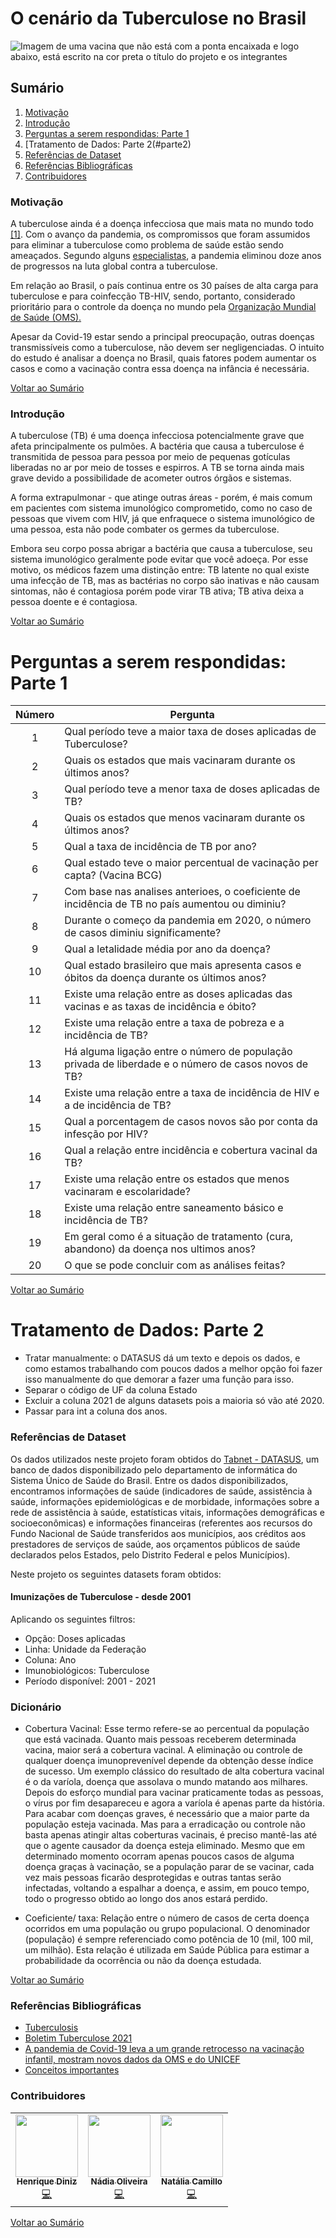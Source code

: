 # O cenário da Tuberculose no Brasil

![Imagem de uma vacina que não está com a ponta encaixada e logo abaixo, está escrito na cor preta o título do projeto e os integrantes](https://i.imgur.com/XYMsiNj.jpg)

<a name="inicio"></a>
## Sumário

1. [Motivação](#motivacao)
2. [Introdução](#intro)
3. [Perguntas a serem respondidas: Parte 1](#perguntas)
4. [Tratamento de Dados: Parte 2(#parte2)
5. [Referências de Dataset](#refsdata)
6. [Referências Bibliográficas](#refs)
7. [Contribuidores](#colaboradores)

<a name="motivacao"></a>
### Motivação

A tuberculose ainda é a doença infecciosa que mais mata no mundo todo <a href="https://jornal.usp.br/atualidades/tuberculose-e-a-doenca-infecciosa-que-mais-mata-no-mundo/">[1]</a>. Com o avanço da pandemia, os compromissos que foram assumidos para eliminar a tuberculose como problema de saúde estão sendo ameaçados. Segundo alguns <a href="https://portal.fiocruz.br/noticia/pandemia-limita-acoes-para-erradicacao-da-tuberculose">especialistas</a>, a pandemia eliminou doze anos de progressos na luta global contra a tuberculose. 

Em relação ao Brasil, o país continua entre os 30 países de alta carga para tuberculose e para coinfecção TB-HIV, sendo, portanto, considerado prioritário para o controle da doença no mundo pela <a href="https://www.gov.br/saude/pt-br/media/pdf/2021/marco/24/boletim-tuberculose-2021_24.03">Organização Mundial de Saúde (OMS).</a> 

Apesar da Covid-19 estar sendo a principal preocupação, outras doenças transmissíveis como a tuberculose, não devem ser negligenciadas. O intuito do estudo é analisar a doença no Brasil, quais fatores podem aumentar os casos e como a vacinação contra essa doença na infância é necessária. 

<a href="#inicio">Voltar ao Sumário</a>
<a name="intro"></a>
### Introdução

A tuberculose (TB) é uma doença infecciosa potencialmente grave que afeta principalmente os pulmões. A bactéria que causa a tuberculose é transmitida de pessoa para pessoa por meio de pequenas gotículas liberadas no ar por meio de tosses e espirros. A TB se torna ainda mais grave devido a possibilidade de acometer outros órgãos e sistemas.

A forma extrapulmonar - que atinge outras áreas - porém, é mais comum em pacientes com sistema imunológico comprometido, como no caso de pessoas que vivem com HIV, já que enfraquece o sistema imunológico de uma pessoa, esta não pode combater os germes da tuberculose. 
 
Embora seu corpo possa abrigar a bactéria que causa a tuberculose, seu sistema imunológico geralmente pode evitar que você adoeça. Por esse motivo, os médicos fazem uma distinção entre: TB latente no qual existe uma infecção de TB, mas as bactérias no corpo são inativas e não causam sintomas, não é contagiosa porém pode virar TB ativa; TB ativa deixa a pessoa doente e é contagiosa.


<a href="#inicio">Voltar ao Sumário</a>

<a name="perguntas"></a>
# Perguntas a serem respondidas: Parte 1

| Número |                                                 Pergunta                                                 |
|:------:|--------------------------------------------------------------------------------------------------------|
| 1      | Qual período teve a maior taxa de doses aplicadas de Tuberculose?                                        |
| 2      | Quais os estados que mais vacinaram durante os últimos anos?                                             |
| 3      | Qual período teve a menor taxa de doses aplicadas de TB?                                                 |
| 4      | Quais os estados que menos vacinaram durante os últimos anos?                                            |
| 5      | Qual a taxa de incidência de TB por ano?                                                                 |
| 6      | Qual estado teve o maior percentual de vacinação per capta? (Vacina BCG)                                 |
| 7      | Com base nas analises anterioes, o coeficiente de incidência de TB no país aumentou ou diminiu?          |
| 8      | Durante o começo da pandemia em 2020, o número de casos diminiu significamente?                          |
| 9      | Qual a letalidade média por ano da doença?                                                               |
| 10     | Qual estado brasileiro que mais apresenta casos e óbitos da doença durante os últimos anos?              |
| 11     | Existe uma relação entre as doses aplicadas das vacinas e as taxas de incidência e óbito?                |
| 12     | Existe uma relação entre a taxa de pobreza e a incidência de TB?                                         |
| 13     | Há alguma ligação entre o número de população privada de liberdade e o número de casos novos de TB?      |
| 14     | Existe uma relação entre a taxa de incidência de HIV e a de incidência de TB?                            |
| 15     | Qual a porcentagem de casos novos são por conta da infesção por HIV?                                     |
| 16     | Qual a relação entre incidência e cobertura vacinal da TB?                                               |
| 17     | Existe uma relação entre os estados que menos vacinaram e escolaridade?                                  |
| 18     | Existe uma relação entre saneamento básico e incidência de TB?                                           |
| 19     | Em geral como é a situação de tratamento (cura, abandono) da doença nos ultimos anos?                    |
| 20     | O que se pode concluir com as análises feitas?                                                           |

<a href="#inicio">Voltar ao Sumário</a>


<a name="parte2"></a>
# Tratamento de Dados: Parte 2
- Tratar manualmente: o DATASUS dá um texto e depois os dados, e como estamos trabalhando com poucos dados a melhor opção foi fazer isso manualmente do que demorar a fazer uma função para isso. 
- Separar o código de UF da coluna Estado
- Excluir a coluna 2021 de alguns datasets pois a maioria só vão até 2020.
- Passar para int a coluna dos anos.

<a name="refdata"></a>
### Referências de Dataset
Os dados utilizados neste projeto foram obtidos do <a href="http://www2.datasus.gov.br/DATASUS/index.php?area=0202">Tabnet - DATASUS</a>, um banco de dados disponibilizado pelo departamento de informática do Sistema Único de Saúde do Brasil. Entre os dados disponibilizados, encontramos informações de saúde (indicadores de saúde, assistência à saúde, informações epidemiológicas e de morbidade, informações sobre a rede de assistência à saúde, estatísticas vitais, informações demográficas e socioeconômicas) e informações financeiras (referentes aos recursos do Fundo Nacional de Saúde transferidos aos municípios, aos créditos aos prestadores de serviços de saúde, aos orçamentos públicos de saúde declarados pelos Estados, pelo Distrito Federal e pelos Municípios).

Neste projeto os seguintes datasets foram obtidos:

<h4>Imunizações de Tuberculose - desde 2001</h4>
<p>Aplicando os seguintes filtros:</p>
<ul>
  <li>Opção: Doses aplicadas</li>
  <li>Linha: Unidade da Federação</li>
  <li>Coluna: Ano</li>
  <li>Imunobiológicos: Tuberculose</li>
  <li>Período disponível: 2001 - 2021</li>
</ul>

### Dicionário
- Cobertura Vacinal: Esse termo refere-se ao percentual da população que está vacinada. Quanto mais pessoas receberem determinada vacina, maior será a cobertura vacinal. A eliminação ou controle de qualquer doença imunoprevenível depende da obtenção desse índice de sucesso. Um exemplo clássico do resultado de alta cobertura vacinal é o da varíola, doença que assolava o mundo matando aos milhares. Depois do esforço mundial para vacinar praticamente todas as pessoas, o vírus por fim desapareceu e agora a varíola é apenas parte da história. Para acabar com doenças graves, é necessário que a maior parte da população esteja vacinada. Mas para a erradicação ou controle não basta apenas atingir altas coberturas vacinais, é preciso mantê-las até que o agente causador da doença esteja eliminado. Mesmo que em determinado momento ocorram apenas poucos casos de alguma doença graças à vacinação, se a população parar de se vacinar, cada vez mais pessoas ficarão desprotegidas e outras tantas serão infectadas, voltando a espalhar a doença, e assim, em pouco tempo, todo o progresso obtido ao longo dos anos estará perdido.

- Coeficiente/ taxa: Relação entre o número de casos de certa doença ocorridos em uma população ou grupo populacional. O denominador (população) é sempre referenciado como potência de 10 (mil, 100 mil, um milhão). Esta relação é utilizada em Saúde Pública para estimar a probabilidade da ocorrência ou não da doença estudada.

<a href="#inicio">Voltar ao Sumário</a>
<a name="refs"></a>
### Referências Bibliográficas
- <a href="https://www.mayoclinic.org/diseases-conditions/tuberculosis/symptoms-causes/syc-20351250">Tuberculosis</a>
- <a href="https://www.gov.br/saude/pt-br/media/pdf/2021/marco/24/boletim-tuberculose-2021_24.03">Boletim Tuberculose 2021</a>
- <a href="https://www.unicef.org/brazil/comunicados-de-imprensa/pandemia-de-covid-19-leva-a-um-grande-retrocesso-na-vacinacao-infantil">A pandemia de Covid-19 leva a um grande retrocesso na vacinação infantil, mostram novos dados da OMS e do UNICEF </a>
- <a href="https://familia.sbim.org.br/vacinas/conceitos-importantes">Conceitos importantes</a>

<a name="colaboradores"></a>
### Contribuidores

<table>
  <tr>
    <td align="center"><a href="https://github.com/hpbd152"><img src="https://avatars.githubusercontent.com/u/31517090?v=4" width="100px;" alt=""/><br /><sub><b>Henrique Diniz</b></sub></a><br /><a href="https://github.com/hpbd152" title="Code">💻</a></td>
    <td align="center"><a href="https://github.com/NadiaaOliverr"><img src="https://avatars2.githubusercontent.com/u/41811634?v=4" width="100px;" alt=""/><br /><sub><b>Nádia Oliveira</b></sub></a><br /><a href="https://github.com/NadiaaOliverr" title="Code">💻</a></td>
    <td align="center"><a href="https://github.com/natalicarmo"><img src="https://avatars.githubusercontent.com/u/50000533?v=4" width="100px;" alt=""/><br /><sub><b>Natália Camillo</b></sub></a><br /><a href="https://github.com/natalicarmo" title="Code">💻</a></td>
  </tr>
</table>
<a href="#inicio">Voltar ao Sumário</a>
